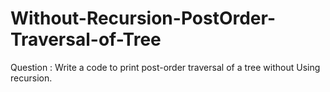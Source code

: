 # Without-Recursion-PostOrder-Traversal-of-Tree
Question : Write a code to print post-order traversal of a tree without Using recursion.
